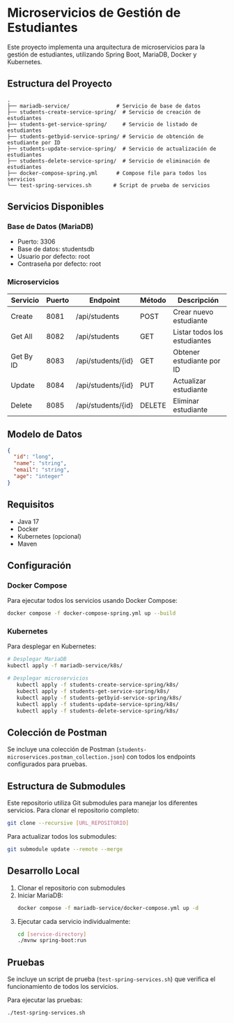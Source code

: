 # Microservicios de Gestión de Estudiantes

Este proyecto implementa una arquitectura de microservicios para la gestión de estudiantes, utilizando Spring Boot, MariaDB, Docker y Kubernetes.

## Estructura del Proyecto

```
.
├── mariadb-service/               # Servicio de base de datos
├── students-create-service-spring/  # Servicio de creación de estudiantes
├── students-get-service-spring/     # Servicio de listado de estudiantes
├── students-getbyid-service-spring/ # Servicio de obtención de estudiante por ID
├── students-update-service-spring/  # Servicio de actualización de estudiantes
├── students-delete-service-spring/  # Servicio de eliminación de estudiantes
├── docker-compose-spring.yml      # Compose file para todos los servicios
└── test-spring-services.sh       # Script de prueba de servicios
```

## Servicios Disponibles

### Base de Datos (MariaDB)
- Puerto: 3306
- Base de datos: studentsdb
- Usuario por defecto: root
- Contraseña por defecto: root

### Microservicios

| Servicio   | Puerto | Endpoint             | Método | Descripción                    |
|------------|--------|---------------------|---------|--------------------------------|
| Create     | 8081   | /api/students       | POST    | Crear nuevo estudiante         |
| Get All    | 8082   | /api/students       | GET     | Listar todos los estudiantes   |
| Get By ID  | 8083   | /api/students/{id}  | GET     | Obtener estudiante por ID      |
| Update     | 8084   | /api/students/{id}  | PUT     | Actualizar estudiante          |
| Delete     | 8085   | /api/students/{id}  | DELETE  | Eliminar estudiante            |

## Modelo de Datos

```json
{
  "id": "long",
  "name": "string",
  "email": "string",
  "age": "integer"
}
```

## Requisitos

- Java 17
- Docker
- Kubernetes (opcional)
- Maven

## Configuración

### Docker Compose
Para ejecutar todos los servicios usando Docker Compose:

```bash
docker compose -f docker-compose-spring.yml up --build
```

### Kubernetes
Para desplegar en Kubernetes:

```bash
# Desplegar MariaDB
kubectl apply -f mariadb-service/k8s/

# Desplegar microservicios
   kubectl apply -f students-create-service-spring/k8s/
   kubectl apply -f students-get-service-spring/k8s/
   kubectl apply -f students-getbyid-service-spring/k8s/
   kubectl apply -f students-update-service-spring/k8s/
   kubectl apply -f students-delete-service-spring/k8s/
```

## Colección de Postman

Se incluye una colección de Postman (`students-microservices.postman_collection.json`) con todos los endpoints configurados para pruebas.

## Estructura de Submodules

Este repositorio utiliza Git submodules para manejar los diferentes servicios. Para clonar el repositorio completo:

```bash
git clone --recursive [URL_REPOSITORIO]
```

Para actualizar todos los submodules:

```bash
git submodule update --remote --merge
```

## Desarrollo Local

1. Clonar el repositorio con submodules
2. Iniciar MariaDB:
   ```bash
   docker compose -f mariadb-service/docker-compose.yml up -d
   ```
3. Ejecutar cada servicio individualmente:
   ```bash
   cd [service-directory]
   ./mvnw spring-boot:run
   ```

## Pruebas

Se incluye un script de prueba (`test-spring-services.sh`) que verifica el funcionamiento de todos los servicios.

Para ejecutar las pruebas:
```bash
./test-spring-services.sh
``` 